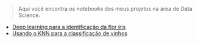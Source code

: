 > Aqui você encontra os *notebooks* dos meus projetos na área de Data Science.

* [Deep learning para a identificação da flor íris](https://github.com/vilelas/ciencia-de-dados/blob/main/Conjunto%20de%20dados%20flor%20Iris/Conjunto%20de%20dados%20flor%20Iris.ipynb)
* [Usando o KNN para a classificação de vinhos](https://github.com/vilelas/ciencia-de-dados/blob/main/Classifica%C3%A7%C3%A3o%20de%20vinho/Wine_KNN.ipynb)
